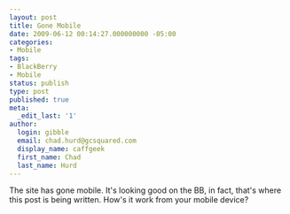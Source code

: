 ```yaml
---
layout: post
title: Gone Mobile
date: 2009-06-12 00:14:27.000000000 -05:00
categories:
- Mobile
tags:
- BlackBerry
- Mobile
status: publish
type: post
published: true
meta:
  _edit_last: '1'
author:
  login: gibble
  email: chad.hurd@gcsquared.com
  display_name: caffgeek
  first_name: Chad
  last_name: Hurd 
---
```

The site has gone mobile.  It's looking good on the BB, in fact, that's where this post is being written. How's it work from your mobile device?
